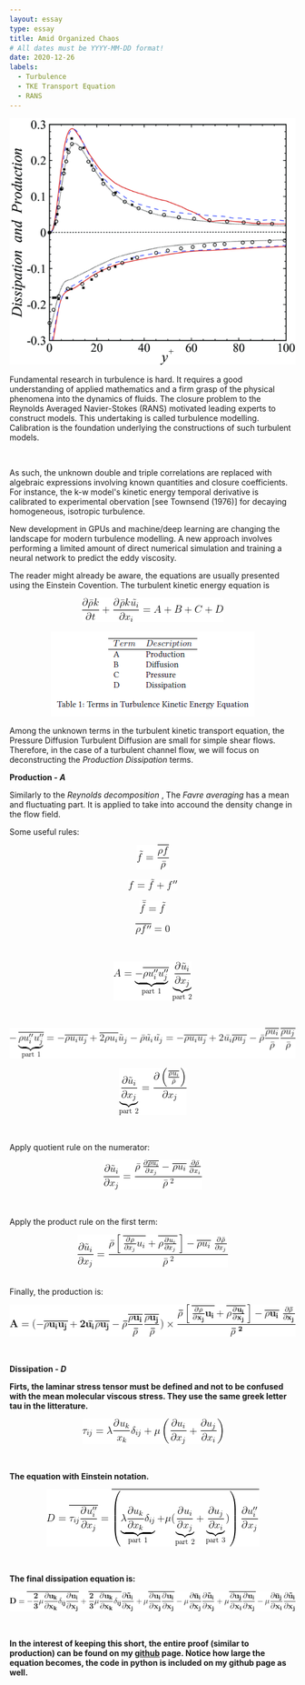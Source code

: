 ```yaml
---
layout: essay
type: essay
title: Amid Organized Chaos 
# All dates must be YYYY-MM-DD format!
date: 2020-12-26
labels:
  - Turbulence
  - TKE Transport Equation
  - RANS
---
```


<img class="ui medium left floated image" src="../images/prod_diss.gif">


Fundamental research in turbulence is hard. It requires a good understanding of applied mathematics and a firm grasp of the physical phenomena into the dynamics of fluids. The closure problem to the Reynolds Averaged Navier-Stokes (RANS) motivated leading experts to construct models. This undertaking is called turbulence modelling. Calibration is the foundation underlying the constructions of such turbulent models. 

<br />

As such, the unknown double and triple correlations are replaced with algebraic expressions involving known quantities and closure coefficients. For instance, the k-w model's kinetic energy temporal derivative is calibrated to experimental obervation [see Townsend (1976)] for decaying homogeneous, isotropic turbulence.

New development in GPUs and machine/deep learning are changing the landscape for modern turbulence modelling. A new approach involves performing a limited amount of direct numerical simulation and training a neural network to predict the eddy viscosity.

The reader might already be aware, the equations are usually presented using the Einstein Covention. The turbulent kinetic energy equation is

<p align="center">
<img src="../images/TKE_transport.gif">
</p>

<p align="center">
<img src="../images/table_PD.png">
</p>

Among the unknown terms in the turbulent kinetic transport equation, the Pressure Diffusion Turbulent Diffusion are small for simple shear flows. Therefore, in the case of a turbulent channel flow, we will focus on deconstructing the <i>Production Dissipation</i> terms.

<b> Production - <i>A</i> </b>

Similarly to the <i> Reynolds decomposition </i>, The <i> Favre averaging </i> has a mean and fluctuating part. It is applied to take into accound the density change in the flow field.  

Some useful rules:

<p align="center">
<img src="../images/favre_f.gif">
</p>


<p align="center">
<img src="../images/favre_decomposition.gif">
</p>


<p align="center">
<img src="../images/favre_invariant.gif">
</p>


<p align="center">
<img src="../images/favre_zero.gif">
</p>

<br />

<p align="center">
<img src="../images/Production_A.gif">
</p>

<br />

<p align="center">
<img src="../images/Prod_part1.gif">
</p>


<p align="center">
<img src="../images/Prod_part2.gif">
</p>


<br />

Apply quotient rule on the numerator:

<p align="center">
<img src="../images/Prod_quot_rule.gif">
</p>

<br />

Apply the product rule on the first term:

<p align="center">
<img src="../images/Prod_product_rule.gif">
</p>

<br />
Finally, the production is:

<p align="center">
<img src="../images/Production_final.gif">
</p>


<br />

<b> Dissipation - <i> D </i> <b>

Firts, the laminar stress tensor must be defined and not to be confused with the mean molecular viscous stress. They use the same greek letter tau in the litterature.

<p align="center">
<img src="../images/laminar_stress_tensor.gif">
</p>

<br />

The equation with Einstein notation.

<p align="center">
<img src="../images/Dissip_prior.gif">
</p>

<br />

The final dissipation equation is:

<p align="center">
<img src="../images/Dissip_final.gif">
</p>

<br />

In the interest of keeping this short, the entire proof (similar to production) can be found on my <a href="https://github.com/DiscoBroccoli/Turbulent-Modelling-using-Machine-Learning-Techniques/blob/main/documents/Favre-Averaging.pdf"><i class="large github icon "></i>github</a> page. Notice how large the equation becomes, the code in python is included on my github page as well.


